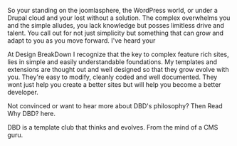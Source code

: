 So your standing on the joomlasphere, the WordPress world, or under a Drupal cloud and your lost without a solution. The
complex overwhelms you and the simple alludes, you lack knowledge but posses limitless drive and talent. You call out for not
just simplicity but something that can grow and adapt to you as you move forward. I've heard your

At Design BreakDown I recognize that the key to complex feature rich sites, lies in simple and easily understandable
foundations. My templates and extensions are thought out and well designed so that they grow evolve with you. They're easy to
modify, cleanly coded and well documented. They wont just help you create a better sites but will help you become a better
developer.

Not convinced or want to hear more about DBD's philosophy? Then Read Why DBD? here.

DBD is a template club that thinks and evolves. From the mind of a CMS guru.